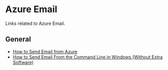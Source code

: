 # Azure Email
Links related to Azure Email.

## General
- [How to Send Email from Azure](https://adamtheautomator.com/azure-send-email/#Using_Office_365_SMTP_Auth)
- [How to Send Email From the Command Line in Windows (Without Extra Software)](https://www.howtogeek.com/120011/stupid-geek-tricks-how-to-send-email-from-the-command-line-in-windows-without-extra-software/)
